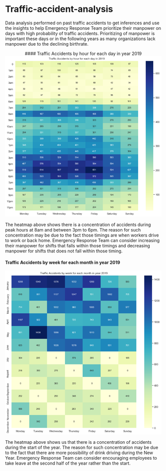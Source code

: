 # Traffic-accident-analysis
Data analysis performed on past traffic accidents to get inferences and use the insights to help Emergency Response Team prioritize their manpower on days with high probability of traffic accidents. Prioritizing of manpower is important these days or in the following years as many organizations lack manpower due to the declining birthrate. 




<p align = "center">
    #### Traffic Accidents by hour for each day in year 2019
    <img src="README_src/Time_vs_Day.png" alt="Time_vs_Day">
</p>
The heatmap above shows there is a concentration of accidents during peak hours at 8am and between 3pm to 6pm. The reason for such concentration may be due to the fact those timings are when workers drive to work or back home. Emergency Response Team can consider increasing their manpower for shifts that falls within those timings and decreasing manpower for shifts that does not fall within those timing.


#### Traffic Accidents by week for each month in year 2019

<p align = "center">
    <img src="README_src/Month_vs_Day.png" alt="Month_vs_Day">
</p>

The heatmap above shows us that there is a concentration of accidents during the start of the year. The reason for such concentration may be due to the fact that there are more possibility of drink driving during the New Year. Emergency Response Team can consider encouraging employees to take leave at the second half of the year rather than the start. 
